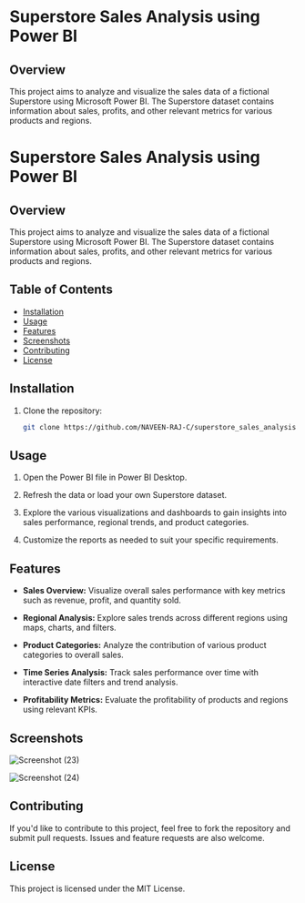 # Superstore Sales Analysis using Power BI

## Overview

This project aims to analyze and visualize the sales data of a fictional Superstore using Microsoft Power BI. The Superstore dataset contains information about sales, profits, and other relevant metrics for various products and regions.
# Superstore Sales Analysis using Power BI

## Overview

This project aims to analyze and visualize the sales data of a fictional Superstore using Microsoft Power BI. The Superstore dataset contains information about sales, profits, and other relevant metrics for various products and regions.

## Table of Contents

- [Installation](#installation)
- [Usage](#usage)
- [Features](#features)
- [Screenshots](#screenshots)
- [Contributing](#contributing)
- [License](#license)

## Installation

1. Clone the repository:

   ```bash
   git clone https://github.com/NAVEEN-RAJ-C/superstore_sales_analysis.git

## Usage

1. Open the Power BI file in Power BI Desktop.

2. Refresh the data or load your own Superstore dataset.

3. Explore the various visualizations and dashboards to gain insights into sales performance, regional trends, and product categories.

4. Customize the reports as needed to suit your specific requirements.

## Features

- **Sales Overview:** Visualize overall sales performance with key metrics such as revenue, profit, and quantity sold.

- **Regional Analysis:** Explore sales trends across different regions using maps, charts, and filters.

- **Product Categories:** Analyze the contribution of various product categories to overall sales.

- **Time Series Analysis:** Track sales performance over time with interactive date filters and trend analysis.

- **Profitability Metrics:** Evaluate the profitability of products and regions using relevant KPIs.

## Screenshots
![Screenshot (23)](https://github.com/NAVEEN-RAJ-C/superstore_sales_analysis/assets/133734968/7164f0f7-a0a4-4998-82d2-07ce967cebf1)

![Screenshot (24)](https://github.com/NAVEEN-RAJ-C/superstore_sales_analysis/assets/133734968/13ea5841-f701-4ca2-8822-fae6611ba3c5)


## Contributing

If you'd like to contribute to this project, feel free to fork the repository and submit pull requests. Issues and feature requests are also welcome.

## License

This project is licensed under the MIT License.
